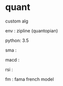# quant
custom alg

env : zipline (quantopian) 

python: 3.5

sma :

macd : 

rsi : 

fm : fama french model
